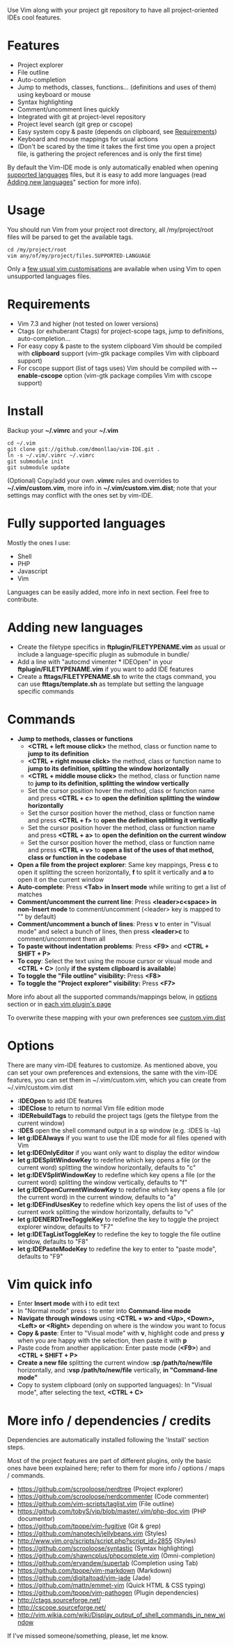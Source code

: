 Use Vim along with your project git repository to have all project-oriented IDEs cool features.

Features
========
* Project explorer
* File outline
* Auto-completion
* Jump to methods, classes, functions... (definitions and uses of them) using keyboard or mouse
* Syntax highlighting
* Comment/uncomment lines quickly
* Integrated with git at project-level repository
* Project level search (git grep or cscope)
* Easy system copy & paste (depends on clipboard, see [Requirements](#requirements))
* Keyboard and mouse mappings for usual actions
* (Don't be scared by the time it takes the first time you open a project file, is gathering the project references and is only the first time)

By default the Vim-IDE mode is only automatically enabled when opening [supported languages](#fully-supported-languages) files, but it is easy to add more languages (read [Adding new languages](#adding-new-languages)" section for more info).

Usage
=====
You should run Vim from your project root directory, all /my/project/root files will be parsed to get the available tags.

    cd /my/project/root
    vim any/of/my/project/files.SUPPORTED-LANGUAGE

Only a [few usual vim customisations](https://github.com/dmonllao/vim-IDE/blob/master/.vimrc) are available when using Vim to open unsupported languages files.

Requirements
============
* Vim 7.3 and higher (not tested on lower versions)
* Ctags (or exhuberant Ctags) for project-scope tags, jump to definitions, auto-completion...
* For easy copy & paste to the system clipboard Vim should be compiled with **clipboard** support (vim-gtk package compiles Vim with clipboard support)
* For cscope support (list of tags uses) Vim should be compiled with **--enable-cscope** option (vim-gtk package compiles Vim with cscope support)

Install
=======

Backup your **~/.vimrc** and your **~/.vim**

    cd ~/.vim
    git clone git://github.com/dmonllao/vim-IDE.git .
    ln -s ~/.vim/.vimrc ~/.vimrc
    git submodule init
    git submodule update

(Optional) Copy/add your own **.vimrc** rules and overrides to **~/.vim/custom.vim**, more info in **~/.vim/custom.vim.dist**; note that your settings may conflict with the ones set by vim-IDE.

Fully supported languages
=========================

Mostly the ones I use:

* Shell
* PHP
* Javascript
* Vim

Languages can be easily added, more info in next section. Feel free to contribute.

Adding new languages
====================
* Create the filetype specifics in **ftplugin/FILETYPENAME.vim** as usual or include a language-specific plugin as submodule in bundle/
* Add a line with "autocmd vimenter * IDEOpen" in your **ftplugin/FILETYPENAME.vim** if you want to add IDE features
* Create a **fttags/FILETYPENAME.sh** to write the ctags command, you can use **fttags/template.sh** as template but setting the language specific commands

Commands
========
* **Jump to methods, classes or functions**
    * **\<CTRL + left mouse click\>** the method, class or function name to **jump to its definition**
    * **\<CTRL + right mouse click\>** the method, class or function name to **jump to its definition, splitting the window horizontally**
    * **\<CTRL + middle mouse click\>** the method, class or function name to **jump to its definition, splitting the window vertically**
    * Set the cursor position hover the method, class or function name and press **\<CTRL + c\>** to **open the definition splitting the window horizontally**
    * Set the cursor position hover the method, class or function name and press **\<CTRL + f\>** to **open the definition splitting it vertically**
    * Set the cursor position hover the method, class or function name and press **\<CTRL + a\>** to **open the definition on the current window**
    * Set the cursor position hover the method, class or function name and press **\<CTRL + v\>** to **open a list of the uses of that method, class or function in the codebase**
* **Open a file from the project explorer**: Same key mappings, Press **c** to open it splitting the screen horizontally, **f** to split it vertically and **a** to open it on the current window
* **Auto-complete**: Press **\<Tab\> in Insert mode** while writing to get a list of matches
* **Comment/uncomment the current line**: Press **\<leader\>c\<space\> in non-Insert mode** to comment/uncomment (\<leader\> key is mapped to "\" by default)
* **Comment/uncomment a bunch of lines**: Press **v** to enter in "Visual mode" and select a bunch of lines, then press **\<leader\>c<space>** to comment/uncomment them all
* **To paste without indentation problems**: Press **\<F9\>** and **\<CTRL + SHIFT + P\>**
* **To copy**: Select the text using the mouse cursor or visual mode and **\<CTRL + C\>** (only **if the system clipboard is available**)
* **To toggle the "File outline" visibility:** Press **\<F8\>**
* **To toggle the "Project explorer" visibility:** Press **\<F7\>**

More info about all the supported commands/mappings below, in [options](#options) section or in [each vim plugin's page](#more-info--dependencies--credits)

To overwrite these mapping with your own preferences see [custom.vim.dist](https://github.com/dmonllao/vim-IDE/blob/master/custom.vim.dist)

Options
=======
There are many vim-IDE features to customize. As mentioned above, you can set your own preferences and extensions,
the same with the vim-IDE features, you can set them in ~/.vim/custom.vim, which you can create from ~/.vim/custom.vim.dist

* **:IDEOpen** to add IDE features
* **:IDEClose** to return to normal Vim file edition mode
* **:IDERebuildTags** to rebuild the project tags (gets the filetype from the current window)
* **:IDES** open the shell command output in a sp window (e.g. :IDES ls -la)
* **let g:IDEAlways** if you want to use the IDE mode for all files opened with Vim
* **let g:IDEOnlyEditor** if you want only want to display the editor window
* **let g:IDESplitWindowKey** to redefine which key opens a file (or the current word) splitting the window horizontally, defaults to "c"
* **let g:IDEVSplitWindowKey** to redefine which key opens a file (or the current word) splitting the window vertically, defaults to "f"
* **let g:IDEOpenCurrentWindowKey** to redefine which key opens a file (or the current word) in the current window, defaults to "a"
* **let g:IDEFindUsesKey** to redefine which key opens the list of uses of the current work splitting the window horizontally, defaults to "v"
* **let g:IDENERDTreeToggleKey** to redefine the key to toggle the project explorer window, defaults to "F7"
* **let g:IDETagListToggleKey** to redefine the key to toggle the file outline window, defaults to "F8"
* **let g:IDEPasteModeKey** to redefine the key to enter to "paste mode", defaults to "F9"

Vim quick info
==============
* Enter **Insert mode** with **i** to edit text
* In "Normal mode" press **:** to enter into **Command-line mode**
* **Navigate through windows** using **\<CTRL + w\> and \<Up\>, \<Down\>, \<Left\> or \<Right\>** depending on where is the window you want to focus
* **Copy & paste**: Enter to "Visual mode" with **v**, highlight code and press **y** when you are happy with the selection, then paste it with **p**
* Paste code from another application: Enter paste mode (**\<F9\>**) and **\<CTRL + SHIFT + P\>**
* **Create a new file** splitting the current window **:sp /path/to/new/file** horizontally, and **:vsp /path/to/new/file** vertically, **in "Command-line mode"**
* Copy to system clipboard (only on supported languages): In "Visual mode", after selecting the text, **\<CTRL + C\>**

More info / dependencies / credits
======================

Dependencies are automatically installed following the 'Install' section steps.

Most of the project features are part of different plugins, only the basic ones have been explained here; refer to them for more info / options / maps / commands.

* https://github.com/scrooloose/nerdtree (Project explorer)
* https://github.com/scrooloose/nerdcommenter (Code commenter)
* https://github.com/vim-scripts/taglist.vim (File outline)
* https://github.com/tobyS/vip/blob/master/.vim/php-doc.vim (PHP documentor)
* https://github.com/tpope/vim-fugitive (Git & grep)
* https://github.com/nanotech/jellybeans.vim (Styles)
* http://www.vim.org/scripts/script.php?script_id=2855 (Styles)
* https://github.com/scrooloose/syntastic (Syntax highlighting)
* https://github.com/shawncplus/phpcomplete.vim (Omni-completion)
* https://github.com/ervandew/supertab (Completion using Tab)
* https://github.com/tpope/vim-markdown (Markdown)
* https://github.com/digitaltoad/vim-jade (Jade)
* https://github.com/mattn/emmet-vim (Quick HTML & CSS typing)
* https://github.com/tpope/vim-pathogen (Plugin dependencies)
* http://ctags.sourceforge.net/
* http://cscope.sourceforge.net/
* http://vim.wikia.com/wiki/Display_output_of_shell_commands_in_new_window

If I've missed someone/something, please, let me know.
